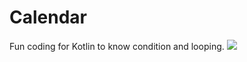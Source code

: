 # Calendar
Fun coding for Kotlin to know condition and looping.
<img src="www.github.com/Htet-Aung-Lin/Calendar/Screen Shot 2018-08-13 at 12.39.13 PM.png"/>
